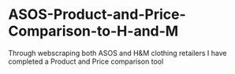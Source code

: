 # ASOS-Product-and-Price-Comparison-to-H-and-M
Through webscraping both ASOS and H&amp;M clothing retailers I have completed a Product and Price comparison tool
